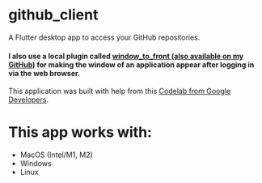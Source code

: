 # github_client

A Flutter desktop app to access your GitHub repositories.

#### I also use a local plugin called [window_to_front (also available on my GitHub)](https://github.com/Zingo21/window_to_front) for making the window of an application appear after logging in via the web browser. 

This application was built with help from this [Codelab from Google Developers](https://codelabs.developers.google.com/codelabs/flutter-github-client#0).

# This app works with:
- MacOS (Intel/M1, M2)
- Windows
- Linux

